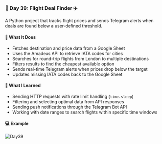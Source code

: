 ### 📅 Day 39: Flight Deal Finder ✈️

A Python project that tracks flight prices and sends Telegram alerts when deals are found below a user-defined threshold.

#### 🧠 What It Does
- Fetches destination and price data from a Google Sheet  
- Uses the Amadeus API to retrieve IATA codes for cities  
- Searches for round-trip flights from London to multiple destinations  
- Filters results to find the cheapest available option  
- Sends real-time Telegram alerts when prices drop below the target  
- Updates missing IATA codes back to the Google Sheet

#### 📝 What I Learned
- Sending HTTP requests with rate limit handling (`time.sleep`)  
- Filtering and selecting optimal data from API responses  
- Sending push notifications through the Telegram Bot API
- Working with date ranges to search flights within specific time windows  

#### 💻 Example
![Day39](https://github.com/user-attachments/assets/90f0ec6b-bfbf-49b6-ad83-b8c119e4f67b)
